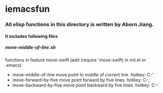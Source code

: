 iemacsfun
==========

### All elisp functions in this directory is written by Aborn Jiang.

#### It includes following files

##### move-middle-of-line.sh
functions in feature move-swift (add (require 'move-swift) in init.el
or .emacs)

* move-middle-of-line  move point to middle of current line. hotkey: C-'  
* move-forward-by-five move point forward by five lines. hotkey: C-;
* move-backward-by-five move point backward by five lines. hotkey: C-:
